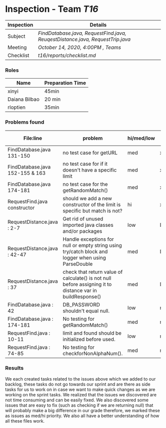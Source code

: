 # Inspection - Team *T16* 
 
| Inspection | Details |
| ----- | ----- |
| Subject | *FindDatabase.java, RequestFind.java, ReuqestDistance.java, RequestTrip.java* |
| Meeting | *October 14, 2020, 4:00PM , Teams* |
| Checklist | *t16/reports/checklist.md* |

### Roles

| Name | Preparation Time |
| ----- | ----- |
| xinyi | 45min |
| Daiana Bilbao | 20 min |
| rloptien | 35min |

### Problems found

| File:line | problem | hi/med/low | who found | github#  |
| ----- | ----- |----- | ----- | ----- |
| FindDatabase.java 131-150| no test case for getURL  | med | xinyi | --- |
| FindDatabase.java 152-155 & 163 | no test case for if it doesn't have a specific limit | med | xinyi | --- |
| FindDatabase.java 174-181 | no test case for the getRandomMatch()| med | xinyi | --- |
| RequestFind.java constructor| should we add a new constructor of the limit is specific but match is not? | hi | xinyi| --- |
| RequestDistance.java : 2-7  | Get rid of unused imported java classes and/or packages | low | Daiana | #347 |
| RequestDistance.java : 42-47 | Handle exceptions for null or empty string using try/catch block and logger when using ParseDouble | med | Daiana | #337 |
| RequestDistance.java : 37  | check that return value of calculate() is not null before assigning it to distance var in buildResponse() | med | Daiana | #345 |
| FindDatabase.java : 42 | DB_PASSWORD shouldn't equal null. | low | rloptien | |
| FindDatabase.java : 174-181 | No testing for getRandomMatch() | med | rloptien | |
| RequestFind.java : 10-11 | limit and found should be initialized before used. | low | rloptien | |
| RequestFind.java : 74-85 | No testing for checkforNonAlphaNum(). | med | rloptien | |

### Results

We each created tasks related to the issues above which we added to our backlog, these tasks do not go towards our sprint and are there as side tasks for us to work on in case we want to make quick changes as we are working on the sprint tasks. We realized that the issues we discovered are not time consuming and can be easily fixed. We also discovered some issues that are easy to fix (such as checking if we are returning null) that will probably make a big difference in our grade therefore, we marked these as issues as med/hi priority. We also all have a better understanding of how all these files work. 
